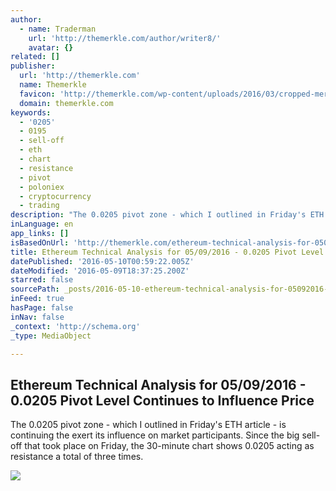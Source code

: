 ```yaml
---
author:
  - name: Traderman
    url: 'http://themerkle.com/author/writer8/'
    avatar: {}
related: []
publisher:
  url: 'http://themerkle.com'
  name: Themerkle
  favicon: 'http://themerkle.com/wp-content/uploads/2016/03/cropped-merkle-white-1-192x192.png'
  domain: themerkle.com
keywords:
  - '0205'
  - 0195
  - sell-off
  - eth
  - chart
  - resistance
  - pivot
  - poloniex
  - cryptocurrency
  - trading
description: "The 0.0205 pivot zone - which I outlined in Friday's ETH article - is continuing the exert its influence on market participants. Since the big sell-off that took place on Friday, the 30-minute chart shows 0.0205 acting as resistance a total of three times."
inLanguage: en
app_links: []
isBasedOnUrl: 'http://themerkle.com/ethereum-technical-analysis-for-05092016/'
title: Ethereum Technical Analysis for 05/09/2016 - 0.0205 Pivot Level Continues to Influence Price
datePublished: '2016-05-10T00:59:22.005Z'
dateModified: '2016-05-09T18:37:25.200Z'
starred: false
sourcePath: _posts/2016-05-10-ethereum-technical-analysis-for-05092016-00205-pivot-le.md
inFeed: true
hasPage: false
inNav: false
_context: 'http://schema.org'
_type: MediaObject

---
```

<article style=""><h1>Ethereum Technical Analysis for 05/09/2016 - 0.0205 Pivot Level Continues to Influence Price</h1><p>The 0.0205 pivot zone - which I outlined in Friday's ETH article - is continuing the exert its influence on market participants. Since the big sell-off that took place on Friday, the 30-minute chart shows 0.0205 acting as resistance a total of three times.</p><img src="http://themerkle.com/wp-content/uploads/2016/03/ethereum-visual-studio-featured.jpg" /></article>